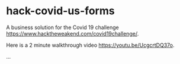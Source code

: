 # hack-covid-us-forms

A business solution for the Covid 19 challenge https://www.hacktheweakend.com/covid19challenge/.

Here is a 2 minute walkthrough video https://youtu.be/UcgcrtDQ37o.

...